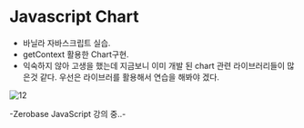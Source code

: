 # Javascript Chart

- 바닐라 자바스크립트 실습.
- getContext 활용한 Chart구현. 
- 익숙하지 않아 고생을 했는데 지금보니 이미 개발 된 chart 관련 라이브러리들이 많은것 같다. 우선은 라이브러를 활용해서 연습을 해봐야 겠다.  

![12](https://user-images.githubusercontent.com/110772094/212075819-04bcc5b8-a80e-4507-a24d-deffa340d1da.PNG)


-Zerobase JavaScript 강의 중..-
